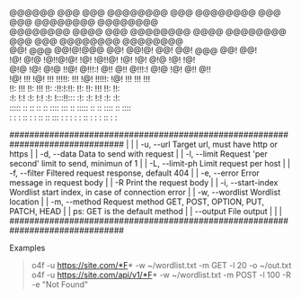  @@@@@@   @@@  @@@  @@@@@@@@       @@@   @@@@@@@@  @@@  @@@  @@@@@@@@  @@@@@@@@  
@@@@@@@@  @@@@ @@@  @@@@@@@@      @@@@   @@@@@@@@  @@@  @@@  @@@@@@@@  @@@@@@@@  
@@!  @@@  @@!@!@@@  @@!          @@!@!   @@!       @@!  @@@       @@!       @@!  
!@!  @!@  !@!!@!@!  !@!         !@!!@!   !@!       !@!  @!@      !@!       !@!   
@!@  !@!  @!@ !!@!  @!!!:!     @!! @!!   @!!!:!    @!@  !@!     @!!       @!!    
!@!  !!!  !@!  !!!  !!!!!:    !!!  !@!   !!!!!:    !@!  !!!    !!!       !!!     
!!:  !!!  !!:  !!!  !!:       :!!:!:!!:  !!:       !!:  !!!   !!:       !!:      
:!:  !:!  :!:  !:!  :!:       !:::!!:::  :!:       :!:  !:!  :!:       :!:       
::::: ::   ::   ::   :: ::::       :::    ::       ::::: ::   :: ::::   :: ::::  
: :  :   ::    :   : :: ::        :::    :         : :  :   : :: : :  : :: : : 

###############################################################################
|                                                                             |
|   -u, --url              Target url, must have http or https                |
|   -d, --data             Data to send with request                          |
|   -l, --limit            Request 'per second' limit to send, minimun of 1   |
|   -L, --limit-ph         Limit request per host                             |
|   -f, --filter           Filtered request response, default 404             |
|   -e, --error            Error message in request body                      |
|   -R                     Print the request body                             |
|   -i, --start-index      Wordlist start index, in case of connection error  |
|   -w, --wordlist         Wordlist location                                  |
|   -m, --method           Request method GET, POST, OPTION, PUT, PATCH, HEAD |
|                          ps: GET is the default method                      |
|   --output               File output                                        |
|                                                                             |
###############################################################################  


Examples
> o4f -u https://site.com/*F* -w ~/wordlist.txt -m GET -l 20 -o ~/out.txt
> o4f -u https://site.com/api/v1/*F* -w ~/wordlist.txt -m POST -l 100 -R -e "Not Found"

